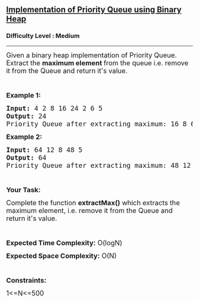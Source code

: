 <h2><a href="https://practice.geeksforgeeks.org/problems/implementation-of-priority-queue-using-binary-heap/1?utm_source=youtube&utm_medium=collab_striver_ytdescription&utm_campaign=implementation-of-priority-queue-using-binary-heap">Implementation of Priority Queue using Binary Heap</a></h2><h3>Difficulty Level : Medium</h3><hr><div class="problems_problem_content__Xm_eO"><p><span style="font-size:18px">Given a binary heap implementation of Priority Queue. Extract the <strong>maximum element </strong>from the queue&nbsp;i.e. remove it&nbsp;from the Queue and return it's value.&nbsp;</span></p>

<p>&nbsp;</p>

<p><span style="font-size:18px"><strong>Example 1:</strong></span></p>

<pre><span style="font-size:18px"><strong>Input:</strong> 4 2 8 16 24 2 6 5</span>
<span style="font-size:18px"><strong>Output:</strong> 24</span>
<span style="font-size:18px">Priority Queue after extracting maximum: 16 8 6 5 2 2 4</span></pre>

<p><span style="font-size:18px"><strong>Example 2:</strong></span></p>

<pre><span style="font-size:18px"><strong>Input:</strong> 64 12 8 48 5</span>
<span style="font-size:18px"><strong>Output:</strong> 64</span>
<span style="font-size:18px">Priority Queue after extracting maximum: 48 12 8 5</span>
</pre>

<p>&nbsp;</p>

<p><span style="font-size:18px"><strong>Your Task:</strong></span></p>

<p><span style="font-size:18px">Complete the function <strong>extractMax()</strong> which extracts the maximum element, i.e. remove it&nbsp;from the Queue and return it's value.</span></p>

<p>&nbsp;</p>

<p><span style="font-size:18px"><strong>Expected Time Complexity:</strong> O(logN)</span></p>

<p><span style="font-size:18px"><strong>Expected Space Complexity:</strong> O(N)</span></p>

<p>&nbsp;</p>

<p><strong><span style="font-size:18px">Constraints:</span></strong></p>

<p><span style="font-size:18px">1&lt;=N&lt;=500</span></p>
</div>
